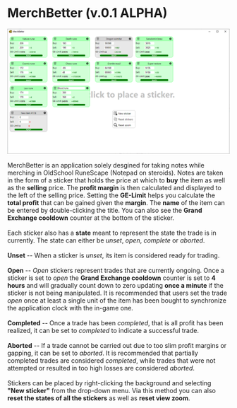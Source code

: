 # MerchBetter (v.0.1 ALPHA)

![Screenshot](https://github.com/JaniHarkonen/MerchBetter/blob/main/screenshot.png)

MerchBetter is an application solely desgined for taking notes while merching in OldSchool RuneScape (Notepad on steroids).
Notes are taken in the form of a sticker that holds the price at which to **buy** the item as well as the **selling** price. The
**profit margin** is then calculated and displayed to the left of the selling price. Setting the **GE-Limit** helps you calculate
the **total profit** that can be gained given the **margin**. The **name** of the item can be entered by double-clicking the title.
You can also see the **Grand Exchange cooldown** counter at the bottom of the sticker.
<br></br>
Each sticker also has a **state** meant to represent the state the trade is in currently. The state can either be *unset*, *open*,
*complete* or *aborted*.
<br></br>
**Unset** -- When a sticker is *unset*, its item is considered ready for trading.<br></br>
**Open**  -- *Open* stickers represent trades that are currently ongoing. Once a sticker is set to *open* the **Grand Exchange cooldown**
counter is set to **4 hours** and will gradually count down to zero updating **once a minute** if the sticker is not being manipulated.
It is recommended that users set the trade *open* once at least a single unit of the item has been bought to synchronize the application
clock with the in-game one.<br></br>
**Completed** -- Once a trade has been *completed*, that is all profit has been realized, it can be set to *completed* to indicate a
successful trade.<br></br>
**Aborted** -- If a trade cannot be carried out due to too slim profit margins or gapping, it can be set to *aborted*. It is recommended
that partially completed trades are considered *completed*, while trades that were not attempted or resulted in too high losses are
considered *aborted*.
<br></br>
Stickers can be placed by right-clicking the background and selecting **"New sticker"** from the drop-down menu. Via this method you can
also **reset the states of all the stickers** as well as **reset view zoom**.
